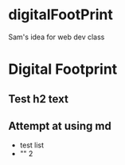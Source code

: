 # digitalFootPrint
Sam's idea for web dev class


<h1> Digital Footprint </h1>
<h2> Test h2 text <h2>

## Attempt at using md
- test list
- "" 2 